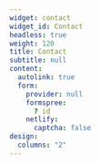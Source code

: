 ```yaml
---
widget: contact
widget_id: Contact
headless: true
weight: 120
title: Contact
subtitle: null
content:
  autolink: true
  form:
    provider: null
    formspree:
      ? id
    netlify:
      captcha: false
design:
  columns: "2"
---
```

